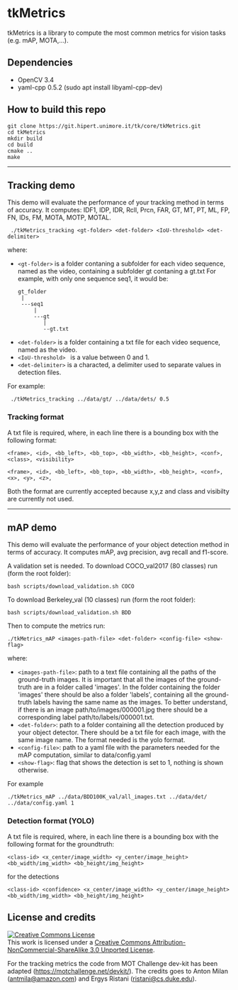 # tkMetrics

tkMetrics is a library to compute the most common metrics for vision tasks (e.g. mAP, MOTA,...).

## Dependencies
  * OpenCV 3.4
  * yaml-cpp 0.5.2 (sudo apt install libyaml-cpp-dev)

## How to build this repo

```
git clone https://git.hipert.unimore.it/tk/core/tkMetrics.git
cd tkMetrics
mkdir build
cd build
cmake ..
make
```

---


## Tracking demo

This demo will evaluate the performance of your tracking method in terms of accuracy. 
It computes: IDF1, IDP, IDR, Rcll, Prcn, FAR, GT, MT, PT, ML, FP, FN, IDs, FM, MOTA, MOTP, MOTAL.

```
 ./tkMetrics_tracking <gt-folder> <det-folder> <IoU-threshold> <det-delimiter>
``` 
where: 
  * ```<gt-folder>``` is a folder contaning a subfolder for each video sequence, named as the video, containing a subfolder gt contaning a gt.txt
    For example, with only one sequence seq1, it would be: 
    ```
    gt_folder
     |
     ---seq1
         |
         ---gt
            | 
            --gt.txt
    ```
  * ```<det-folder>``` is a folder containing a txt file for each video sequence, named as the video.
  * ```<IoU-threshold> ``` is a value between 0 and 1.
  * ```<det-delimiter>``` is a characted, a delimiter used to separate values in detection files.

For example:
```
 ./tkMetrics_tracking ../data/gt/ ../data/dets/ 0.5
``` 

### Tracking format
A txt file is required, where, in each line there is a bounding box with the following format: 
```
<frame>, <id>, <bb_left>, <bb_top>, <bb_width>, <bb_height>, <conf>, <class>, <visibility>

```
```
<frame>, <id>, <bb_left>, <bb_top>, <bb_width>, <bb_height>, <conf>, <x>, <y>, <z>,

```
Both the format are currently accepted because x,y,z and class and visibilty are currently not used. 

---

## mAP demo

This demo will evaluate the performance of your object detection method in terms of accuracy. 
It computes mAP, avg precision, avg recall and f1-score.

A validation set is needed. 
To download COCO_val2017 (80 classes) run (form the root folder): 
```
bash scripts/download_validation.sh COCO
```
To download Berkeley_val (10 classes) run (form the root folder): 
```
bash scripts/download_validation.sh BDD
```

Then to compute the metrics run:
```
./tkMetrics_mAP <images-path-file> <det-folder> <config-file> <show-flag>
```
where:
* ```<images-path-file>```: path to a text file containing all the paths of the ground-truth images. It is important that all the images of the ground-truth are in a folder called 'images'. In the folder containing the folder 'images' there should be also a folder 'labels', containing all the ground-truth labels having the same name as the images. To better understand, if there is an image path/to/images/000001.jpg there should be a corresponding label path/to/labels/000001.txt. 
* ```<det-folder>```: path to a folder containing all the detection produced by your object detector. There should be a txt file for each image, with the same image name. The format needed is the yolo format.
* ```<config-file>```: path to a yaml file with the parameters needed for the mAP computation, similar to data/config.yaml
* ```<show-flag>```: flag that shows the detection is set to 1, nothing is shown otherwise.

For example
```
./tkMetrics_mAP ../data/BDD100K_val/all_images.txt ../data/det/ ../data/config.yaml 1
```



### Detection format (YOLO)
A txt file is required, where, in each line there is a bounding box with the following format for the groundtruth: 
```
<class-id> <x_center/image_width> <y_center/image_height> <bb_width/img_width> <bb_height/img_height>
```
for the detections
```
<class-id> <confidence> <x_center/image_width> <y_center/image_height> <bb_width/img_width> <bb_height/img_height>
```

## License and credits

<a rel="license" href="http://creativecommons.org/licenses/by-nc-sa/3.0/"><img alt="Creative Commons License" style="border-width:0" src="https://i.creativecommons.org/l/by-nc-sa/3.0/88x31.png" /></a><br />This work is licensed under a <a rel="license" href="http://creativecommons.org/licenses/by-nc-sa/3.0/">Creative Commons Attribution-NonCommercial-ShareAlike 3.0 Unported License</a>.

For the tracking metrics the code from MOT Challenge dev-kit has been adapted (https://motchallenge.net/devkit/). The credits goes to Anton Milan (antmila@amazon.com) and Ergys Ristani (ristani@cs.duke.edu). 